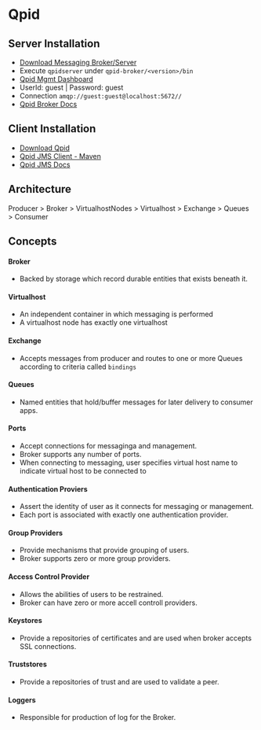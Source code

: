 # Qpid

## Server Installation

- [Download Messaging Broker/Server](http://www.apache.org/dyn/closer.lua/qpid/broker-j/8.0.0/binaries/apache-qpid-broker-j-8.0.0-bin.tar.gz)
- Execute `qpidserver` under `qpid-broker/<version>/bin`
- [Qpid Mgmt Dashboard](http://localhost:8080)
- UserId: guest | Password: guest
- Connection `amqp://guest:guest@localhost:5672//`
- [Qpid Broker Docs](http://qpid.apache.org/releases/qpid-broker-j-8.0.0/book/)

## Client Installation

- [Download Qpid](https://qpid.apache.org/download.html)
- [Qpid JMS Client - Maven](https://qpid.apache.org/maven.html)
- [Qpid JMS Docs](https://qpid.apache.org/components/jms/index.html)

## Architecture

Producer    >   Broker  >   VirtualhostNodes >   Virtualhost >   Exchange    >   Queues  >   Consumer

## Concepts

#### Broker

- Backed by storage which record durable entities that exists beneath it.

#### Virtualhost
  - An independent container in which messaging is performed
  - A virtualhost node has exactly one virtualhost

#### Exchange

- Accepts messages from producer and routes to one or more Queues according to criteria called `bindings`

#### Queues

- Named entities that hold/buffer messages for later delivery to consumer apps.

#### Ports

- Accept connections for messaginga and management.
- Broker supports any number of ports.
- When connecting to messaging, user specifies virtual host name to indicate virtual host to be connected to

#### Authentication Proviers

- Assert the identity of user as it connects for messaging or management.
- Each port is associated with exactly one authentication provider.

#### Group Providers

- Provide mechanisms that provide grouping of users.
- Broker supports zero or more group providers.

#### Access Control Provider

- Allows the abilities of users to be restrained.
- Broker can have zero or more accell controll providers.

#### Keystores

- Provide a repositories of certificates and are used when broker accepts SSL connections.

#### Truststores

- Provide a repositories of trust and are used to validate a peer.

#### Loggers

- Responsible for production of log for the Broker.

#### 